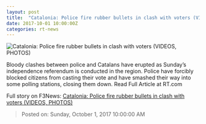 ```yaml
---
layout: post
title:  "Catalonia: Police fire rubber bullets in clash with voters (VIDEOS, PHOTOS)"
date: 2017-10-01 10:00:00Z
categories: rt-news
---
```


![Catalonia: Police fire rubber bullets in clash with voters (VIDEOS, PHOTOS)](https://cdn.rt.com/files/2017.10/article/59d0bae3fc7e93eb298b456d.JPG)

Bloody clashes between police and Catalans have erupted as Sunday’s independence referendum is conducted in the region. Police have forcibly blocked citizens from casting their vote and have smashed their way into some polling stations, closing them down. Read Full Article at RT.com


Full story on F3News: [Catalonia: Police fire rubber bullets in clash with voters (VIDEOS, PHOTOS)](http://www.f3nws.com/n/XvxaBC)

> Posted on: Sunday, October 1, 2017 10:00:00 AM
